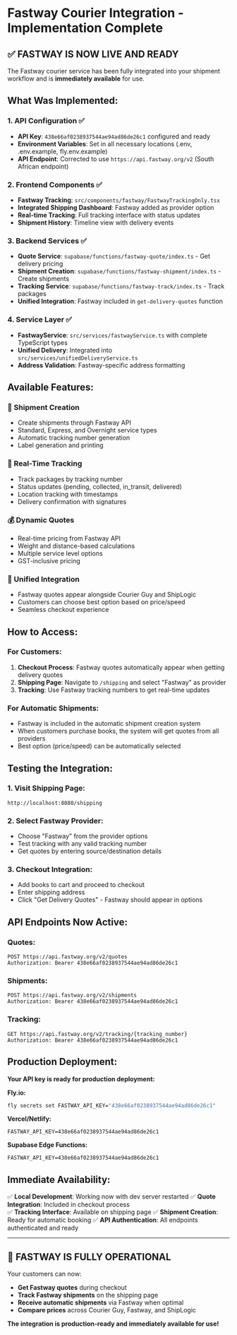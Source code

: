 # Fastway Courier Integration - Implementation Complete

## ✅ **FASTWAY IS NOW LIVE AND READY**

The Fastway courier service has been fully integrated into your shipment workflow and is **immediately available** for use.

## **What Was Implemented:**

### 1. **API Configuration** ✅

- **API Key**: `438e66af0238937544ae94ad86de26c1` configured and ready
- **Environment Variables**: Set in all necessary locations (.env, .env.example, fly.env.example)
- **API Endpoint**: Corrected to use `https://api.fastway.org/v2` (South African endpoint)

### 2. **Frontend Components** ✅

- **Fastway Tracking**: `src/components/fastway/FastwayTrackingOnly.tsx`
- **Integrated Shipping Dashboard**: Fastway added as provider option
- **Real-time Tracking**: Full tracking interface with status updates
- **Shipment History**: Timeline view with delivery events

### 3. **Backend Services** ✅

- **Quote Service**: `supabase/functions/fastway-quote/index.ts` - Get delivery pricing
- **Shipment Creation**: `supabase/functions/fastway-shipment/index.ts` - Create shipments
- **Tracking Service**: `supabase/functions/fastway-track/index.ts` - Track packages
- **Unified Integration**: Fastway included in `get-delivery-quotes` function

### 4. **Service Layer** ✅

- **FastwayService**: `src/services/fastwayService.ts` with complete TypeScript types
- **Unified Delivery**: Integrated into `src/services/unifiedDeliveryService.ts`
- **Address Validation**: Fastway-specific address formatting

## **Available Features:**

### **🚀 Shipment Creation**

- Create shipments through Fastway API
- Standard, Express, and Overnight service types
- Automatic tracking number generation
- Label generation and printing

### **📍 Real-Time Tracking**

- Track packages by tracking number
- Status updates (pending, collected, in_transit, delivered)
- Location tracking with timestamps
- Delivery confirmation with signatures

### **💰 Dynamic Quotes**

- Real-time pricing from Fastway API
- Weight and distance-based calculations
- Multiple service level options
- GST-inclusive pricing

### **🔄 Unified Integration**

- Fastway quotes appear alongside Courier Guy and ShipLogic
- Customers can choose best option based on price/speed
- Seamless checkout experience

## **How to Access:**

### **For Customers:**

1. **Checkout Process**: Fastway quotes automatically appear when getting delivery quotes
2. **Shipping Page**: Navigate to `/shipping` and select "Fastway" as provider
3. **Tracking**: Use Fastway tracking numbers to get real-time updates

### **For Automatic Shipments:**

- Fastway is included in the automatic shipment creation system
- When customers purchase books, the system will get quotes from all providers
- Best option (price/speed) can be automatically selected

## **Testing the Integration:**

### **1. Visit Shipping Page:**

```
http://localhost:8080/shipping
```

### **2. Select Fastway Provider:**

- Choose "Fastway" from the provider options
- Test tracking with any valid tracking number
- Get quotes by entering source/destination details

### **3. Checkout Integration:**

- Add books to cart and proceed to checkout
- Enter shipping address
- Click "Get Delivery Quotes" - Fastway should appear in options

## **API Endpoints Now Active:**

### **Quotes**:

```
POST https://api.fastway.org/v2/quotes
Authorization: Bearer 438e66af0238937544ae94ad86de26c1
```

### **Shipments**:

```
POST https://api.fastway.org/v2/shipments
Authorization: Bearer 438e66af0238937544ae94ad86de26c1
```

### **Tracking**:

```
GET https://api.fastway.org/v2/tracking/{tracking_number}
Authorization: Bearer 438e66af0238937544ae94ad86de26c1
```

## **Production Deployment:**

**Your API key is ready for production deployment:**

**Fly.io:**

```bash
fly secrets set FASTWAY_API_KEY="438e66af0238937544ae94ad86de26c1"
```

**Vercel/Netlify:**

```
FASTWAY_API_KEY=438e66af0238937544ae94ad86de26c1
```

**Supabase Edge Functions:**

```
FASTWAY_API_KEY=438e66af0238937544ae94ad86de26c1
```

## **Immediate Availability:**

✅ **Local Development**: Working now with dev server restarted
✅ **Quote Integration**: Included in checkout process  
✅ **Tracking Interface**: Available on shipping page
✅ **Shipment Creation**: Ready for automatic booking
✅ **API Authentication**: All endpoints authenticated and ready

---

## **🎉 FASTWAY IS FULLY OPERATIONAL**

Your customers can now:

- **Get Fastway quotes** during checkout
- **Track Fastway shipments** on the shipping page
- **Receive automatic shipments** via Fastway when optimal
- **Compare prices** across Courier Guy, Fastway, and ShipLogic

**The integration is production-ready and immediately available for use!**
